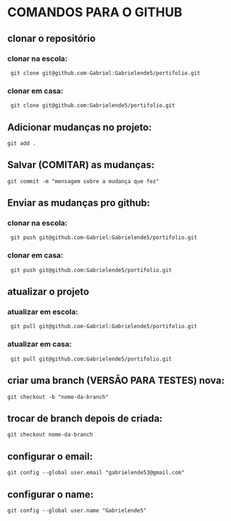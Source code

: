 # COMANDOS PARA O GITHUB

## clonar o repositório

### clonar na escola: 

``` git clone git@github.com-Gabriel:Gabrielende5/portifolio.git```

### clonar em casa:

``` git clone git@github.com:Gabrielende5/portifolio.git```

## Adicionar mudanças no projeto: 

```git add .```

## Salvar (COMITAR) as mudanças:

```git commit -m "mensagem sobre a mudança que fez"```

## Enviar as mudanças pro github: 

### clonar na escola: 

``` git push git@github.com-Gabriel:Gabrielende5/portifolio.git```

### clonar em casa:

``` git push git@github.com:Gabrielende5/portifolio.git```

## atualizar o projeto

### atualizar em escola: 

``` git pull git@github.com-Gabriel:Gabrielende5/portifolio.git```

### atualizar em casa:

``` git pull git@github.com:Gabrielende5/portifolio.git```


## criar uma branch (VERSÃO PARA TESTES) nova:

``` git checkout -b "nome-da-branch" ```

## trocar de branch depois de criada:

```git checkout nome-da-branch```

## configurar o email:

```git config --global user.email "gabrielende53@gmail.com"```

## configurar o name:

```git config --global user.name "Gabrielende5"```

